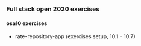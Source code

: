 ### Full stack open 2020 exercises

#### osa10 exercises

* rate-repository-app    (exercises setup, 10.1 - 10.7)